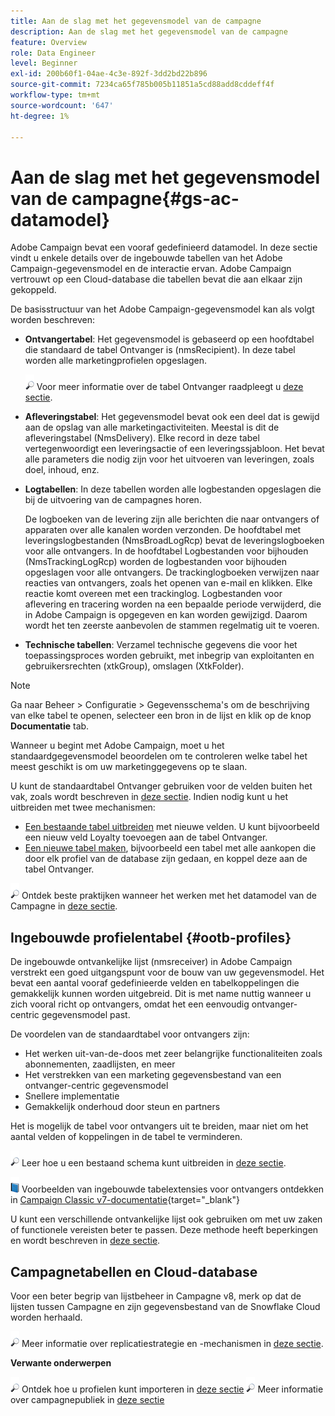 ```yaml
---
title: Aan de slag met het gegevensmodel van de campagne
description: Aan de slag met het gegevensmodel van de campagne
feature: Overview
role: Data Engineer
level: Beginner
exl-id: 200b60f1-04ae-4c3e-892f-3dd2bd22b896
source-git-commit: 7234ca65f785b005b11851a5cd88add8cddeff4f
workflow-type: tm+mt
source-wordcount: '647'
ht-degree: 1%

---
```


# Aan de slag met het gegevensmodel van de campagne{#gs-ac-datamodel}

Adobe Campaign bevat een vooraf gedefinieerd datamodel. In deze sectie vindt u enkele details over de ingebouwde tabellen van het Adobe Campaign-gegevensmodel en de interactie ervan. Adobe Campaign vertrouwt op een Cloud-database die tabellen bevat die aan elkaar zijn gekoppeld.

De basisstructuur van het Adobe Campaign-gegevensmodel kan als volgt worden beschreven:

* **Ontvangertabel**: Het gegevensmodel is gebaseerd op een hoofdtabel die standaard de tabel Ontvanger is (nmsRecipient). In deze tabel worden alle marketingprofielen opgeslagen.

   ![](../assets/do-not-localize/glass.png) Voor meer informatie over de tabel Ontvanger raadpleegt u [deze sectie](#ootb-profiles).

* **Afleveringstabel**: Het gegevensmodel bevat ook een deel dat is gewijd aan de opslag van alle marketingactiviteiten. Meestal is dit de afleveringstabel (NmsDelivery). Elke record in deze tabel vertegenwoordigt een leveringsactie of een leveringssjabloon. Het bevat alle parameters die nodig zijn voor het uitvoeren van leveringen, zoals doel, inhoud, enz.

* **Logtabellen**: In deze tabellen worden alle logbestanden opgeslagen die bij de uitvoering van de campagnes horen.

   De logboeken van de levering zijn alle berichten die naar ontvangers of apparaten over alle kanalen worden verzonden. De hoofdtabel met leveringslogbestanden (NmsBroadLogRcp) bevat de leveringslogboeken voor alle ontvangers.
In de hoofdtabel Logbestanden voor bijhouden (NmsTrackingLogRcp) worden de logbestanden voor bijhouden opgeslagen voor alle ontvangers. De trackinglogboeken verwijzen naar reacties van ontvangers, zoals het openen van e-mail en klikken. Elke reactie komt overeen met een trackinglog.
Logbestanden voor aflevering en tracering worden na een bepaalde periode verwijderd, die in Adobe Campaign is opgegeven en kan worden gewijzigd. Daarom wordt het ten zeerste aanbevolen de stammen regelmatig uit te voeren.

* **Technische tabellen**: Verzamel technische gegevens die voor het toepassingsproces worden gebruikt, met inbegrip van exploitanten en gebruikersrechten (xtkGroup), omslagen (XtkFolder).

>[!NOTE]
>
>Ga naar Beheer > Configuratie > Gegevensschema&#39;s om de beschrijving van elke tabel te openen, selecteer een bron in de lijst en klik op de knop **Documentatie** tab.

Wanneer u begint met Adobe Campaign, moet u het standaardgegevensmodel beoordelen om te controleren welke tabel het meest geschikt is om uw marketinggegevens op te slaan.

U kunt de standaardtabel Ontvanger gebruiken voor de velden buiten het vak, zoals wordt beschreven in [deze sectie](#ootb-profiles). Indien nodig kunt u het uitbreiden met twee mechanismen:

* [Een bestaande tabel uitbreiden](extend-schema.md) met nieuwe velden. U kunt bijvoorbeeld een nieuw veld Loyalty toevoegen aan de tabel Ontvanger.
* [Een nieuwe tabel maken](create-schema.md), bijvoorbeeld een tabel met alle aankopen die door elk profiel van de database zijn gedaan, en koppel deze aan de tabel Ontvanger.

![](../assets/do-not-localize/glass.png) Ontdek beste praktijken wanneer het werken met het datamodel van de Campagne in [deze sectie](datamodel-best-practices.md).

## Ingebouwde profielentabel {#ootb-profiles}

De ingebouwde ontvankelijke lijst (nmsreceiver) in Adobe Campaign verstrekt een goed uitgangspunt voor de bouw van uw gegevensmodel. Het bevat een aantal vooraf gedefinieerde velden en tabelkoppelingen die gemakkelijk kunnen worden uitgebreid. Dit is met name nuttig wanneer u zich vooral richt op ontvangers, omdat het een eenvoudig ontvanger-centric gegevensmodel past.

De voordelen van de standaardtabel voor ontvangers zijn:

* Het werken uit-van-de-doos met zeer belangrijke functionaliteiten zoals abonnementen, zaadlijsten, en meer
* Het verstrekken van een marketing gegevensbestand van een ontvanger-centric gegevensmodel
* Snellere implementatie
* Gemakkelijk onderhoud door steun en partners

Het is mogelijk de tabel voor ontvangers uit te breiden, maar niet om het aantal velden of koppelingen in de tabel te verminderen.

![](../assets/do-not-localize/glass.png) Leer hoe u een bestaand schema kunt uitbreiden in [deze sectie](extend-schema.md).

![](../assets/do-not-localize/book.png) Voorbeelden van ingebouwde tabelextensies voor ontvangers ontdekken in [Campaign Classic v7-documentatie](https://experienceleague.adobe.com/docs/campaign-classic/using/configuring-campaign-classic/editing-schemas/examples-of-schemas-edition.html?lang=en#extending-a-table){target=&quot;_blank&quot;}

U kunt een verschillende ontvankelijke lijst ook gebruiken om met uw zaken of functionele vereisten beter te passen. Deze methode heeft beperkingen en wordt beschreven in [deze sectie](custom-recipient.md).

## Campagnetabellen en Cloud-database

Voor een beter begrip van lijstbeheer in Campagne v8, merk op dat de lijsten tussen Campagne en zijn gegevensbestand van de Snowflake Cloud worden herhaald.

![](../assets/do-not-localize/glass.png) Meer informatie over replicatiestrategie en -mechanismen in [deze sectie](../config/replication.md).

**Verwante onderwerpen**

![](../assets/do-not-localize/glass.png) Ontdek hoe u profielen kunt importeren in [deze sectie](../start/import.md)
![](../assets/do-not-localize/glass.png) Meer informatie over campagnepubliek in [deze sectie](../start/audiences.md)
